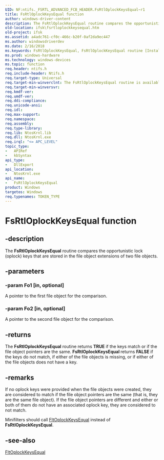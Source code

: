 ```yaml
---
UID: NF:ntifs._FSRTL_ADVANCED_FCB_HEADER.FsRtlOplockKeysEqual~r1
title: FsRtlOplockKeysEqual function
author: windows-driver-content
description: The FsRtlOplockKeysEqual routine compares the opportunistic lock (oplock) keys that are stored in the file object extensions of two file objects.
old-location: ifsk\fsrtloplockkeysequal.htm
old-project: ifsk
ms.assetid: a4adc761-cf0c-466c-b20f-0af2da9ec447
ms.author: windowsdriverdev
ms.date: 2/16/2018
ms.keywords: FsRtlOplockKeysEqual, FsRtlOplockKeysEqual routine [Installable File System Drivers], fsrtlref_ee1323ee-1f65-4323-8648-f613d1ac04c5.xml, ifsk.fsrtloplockkeysequal, ntifs/FsRtlOplockKeysEqual
ms.prod: windows-hardware
ms.technology: windows-devices
ms.topic: function
req.header: ntifs.h
req.include-header: Ntifs.h
req.target-type: Universal
req.target-min-winverclnt: The FsRtlOplockKeysEqual routine is available starting with Windows 7.
req.target-min-winversvr: 
req.kmdf-ver: 
req.umdf-ver: 
req.ddi-compliance: 
req.unicode-ansi: 
req.idl: 
req.max-support: 
req.namespace: 
req.assembly: 
req.type-library: 
req.lib: NtosKrnl.lib
req.dll: NtosKrnl.exe
req.irql: "<= APC_LEVEL"
topic_type:
-	APIRef
-	kbSyntax
api_type:
-	DllExport
api_location:
-	NtosKrnl.exe
api_name:
-	FsRtlOplockKeysEqual
product: Windows
targetos: Windows
req.typenames: TOKEN_TYPE
---
```


# FsRtlOplockKeysEqual function


## -description


The <b>FsRtlOplockKeysEqual</b> routine compares the opportunistic lock (oplock) keys that are stored in the file object extensions of two file objects. 


## -parameters




### -param Fo1 [in, optional]

A pointer to the first file object for the comparison. 


### -param Fo2 [in, optional]

A pointer to the second file object for the comparison. 


## -returns



The <b>FsRtlOplockKeysEqual</b> routine returns <b>TRUE</b> if the keys match or if the file object pointers are the same. <b>FsRtlOplockKeysEqual </b>returns <b>FALSE</b> if the keys do not match, if either of the file objects is missing, or if either of the file objects does not have a key. 




## -remarks



If no oplock keys were provided when the file objects were created, they are considered to match if the file object pointers are the same (that is, they are the same file object). If the file object pointers are different and either or both of them do not have an associated oplock key, they are considered to not match.

Minifilters should call <a href="https://msdn.microsoft.com/library/windows/hardware/ff543408">FltOplockKeysEqual</a> instead of <b>FsRtlOplockKeysEqual</b>. 




## -see-also




<a href="https://msdn.microsoft.com/library/windows/hardware/ff543408">FltOplockKeysEqual</a>
 

 

